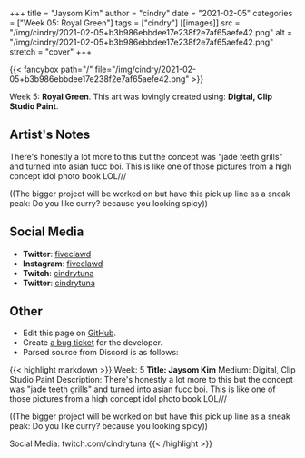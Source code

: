 +++
title =       "Jaysom Kim"
author =      "cindry"
date =        "2021-02-05"
categories =  ["Week 05: Royal Green"]
tags =        ["cindry"]
[[images]]
                      src = "/img/cindry/2021-02-05+b3b986ebbdee17e238f2e7af65aefe42.png"
                      alt = "/img/cindry/2021-02-05+b3b986ebbdee17e238f2e7af65aefe42.png"
                      stretch = "cover"
+++


{{< fancybox path="/" file="/img/cindry/2021-02-05+b3b986ebbdee17e238f2e7af65aefe42.png" >}}


Week 5: **Royal Green**. This art was lovingly created using: **Digital, Clip Studio Paint**.

## Artist's Notes

There's honestly a lot more to this but the concept was "jade teeth grills" and turned into asian fucc boi. This is like one of those pictures from a high concept idol photo book LOL///

((The bigger project will be worked on but have this pick up line as a sneak peak: Do you like curry? because you looking spicy))

## Social Media

- **Twitter**: [fiveclawd]()
- **Instagram**: [fiveclawd]()
- **Twitch**: [cindrytuna]()
- **Twitter**: [cindrytuna]()


## Other

- Edit this page on [GitHub](https://github.com/teaminkling/web-refresh/edit/main/blog/content/blog/cindry-week-5-8858.md).
- Create [a bug ticket](https://github.com/teaminkling/web-refresh/issues/new?assignees=&labels=bug&template=problem-report.md&title=) for the developer.
- Parsed source from Discord is as follows:

{{< highlight markdown >}}
Week: 5
**Title:  Jaysom Kim**
Medium: Digital, Clip Studio Paint
Description: There's honestly a lot more to this but the concept was "jade teeth grills" and turned into asian fucc boi. This is like one of those pictures from a high concept idol photo book LOL///

((The bigger project will be worked on but have this pick up line as a sneak peak: Do you like curry? because you looking spicy))

Social Media: twitch.com/cindrytuna
{{< /highlight >}}